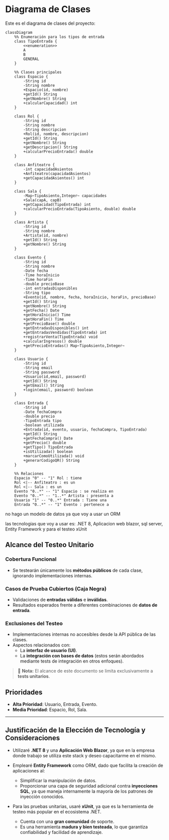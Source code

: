 # Diagrama de Clases

Este es el diagrama de clases del proyecto:

```mermaid
classDiagram
    %% Enumeración para los tipos de entrada
    class TipoEntrada {
        <<enumeration>>
        A
        B
        GENERAL
    }

    %% Clases principales
    class Espacio {
        -String id
        -String nombre
        +Espacio(id, nombre)
        +getId() String
        +getNombre() String
        +calcularCapacidad() int
    }

    class Rol {
        -String id
        -String nombre
        -String descripcion
        +Rol(id, nombre, descripcion)
        +getId() String
        +getNombre() String
        +getDescripcion() String
        +calcularPrecioEntrada() double
    }

    class Anfiteatro {
        -int capacidadAsientos
        +Anfiteatro(capacidadAsientos)
        +getCapacidadAsientos() int
    }

    class Sala {
        -Map~TipoAsiento,Integer~ capacidades
        +Sala(capA, capB)
        +getCapacidad(TipoEntrada) int
        +calcularPrecioEntrada(TipoAsiento, double) double
    }

    class Artista {
        -String id
        -String nombre
        +Artista(id, nombre)
        +getId() String
        +getNombre() String
    }

    class Evento {
        -String id
        -String nombre
        -Date fecha
        -Time horaInicio
        -Time horaFin
        -double precioBase 
        -int entradasDisponibles
        -String tipo
        +Evento(id, nombre, fecha, horaInicio, horaFin, precioBase)
        +getId() String
        +getNombre() String
        +getFecha() Date
        +getHoraInicio() Time
        +getHoraFin() Time
        +getPrecioBase() double
        +getEntradasDisponibles() int
        +getEntradasVendidas(TipoEntrada) int
        +registrarVenta(TipoEntrada) void
        +calcularIngresos() double
        +getPrecioEntradas() Map~TipoAsiento,Integer~
    }

    class Usuario {
        -String id
        -String email
        -String password
        +Usuario(id,email, password)
        +getId() String
        +getEmail() String
        +login(email, password) boolean
    }

    class Entrada {
        -String id
        -Date fechaCompra
        -double precio
        -TipoEntrada tipo
        -boolean utilizada
        +Entrada(id, evento, usuario, fechaCompra, TipoEntrada)
        +getId() String
        +getFechaCompra() Date
        +getPrecio() double
        +getTipo() TipoEntrada
        +isUtilizada() boolean
        +marcarComoUtilizada() void
        +generarCodigoQR() String
    }

    %% Relaciones
    Espacio "0" -- "1" Rol : tiene
    Rol <|-- Anfiteatro : es un
    Rol <|-- Sala : es un
    Evento "0..*" -- "1" Espacio : se realiza en
    Evento "0..*" -- "1..*" Artista : presenta a
    Usuario "1" -- "0..*" Entrada : Tiene una
    Entrada "0..*" -- "1" Evento : pertenece a

```
no hago un modelo de datos ya que voy a usar un ORM

las tecnologias que voy a usar es:
 .NET 8, Aplicacion web blazor, sql server, Entity Framework y para el testeo xUnit 

## Alcance del Testeo Unitario

### Cobertura Funcional
- Se testearán únicamente los **métodos públicos** de cada clase, ignorando implementaciones internas.

### Casos de Prueba Cubiertos (Caja Negra)
- Validaciones de **entradas válidas** e **inválidas**.
- Resultados esperados frente a diferentes combinaciones de **datos de entrada**.

### Exclusiones del Testeo
- Implementaciones internas no accesibles desde la API pública de las clases.
- Aspectos relacionados con:
  - La **interfaz de usuario (UI)**.
  - La **integración con bases de datos** (estos serán abordados mediante tests de integración en otros enfoques).

> 🔹 **Nota:** El alcance de este documento se limita exclusivamente a **tests unitarios**.

## Prioridades

- **Alta Prioridad**: Usuario, Entrada, Evento.
- **Media Prioridad**: Espacio, Rol, Sala.
----------
## Justificación de la Elección de Tecnología y Consideraciones

- Utilizaré **.NET 8** y una **Aplicación Web Blazor**, ya que en la empresa donde trabajo se utiliza este stack y deseo capacitarme en el mismo.

- Emplearé **Entity Framework** como ORM, dado que facilita la creación de aplicaciones al:
  - Simplificar la manipulación de datos.
  - Proporcionar una capa de seguridad adicional contra **inyecciones SQL**, ya que maneja internamente la mayoría de los patrones de inyección conocidos.

- Para las pruebas unitarias, usaré **xUnit**, ya que es la herramienta de testeo más popular en el ecosistema .NET.
  - Cuenta con una **gran comunidad** de soporte.
  - Es una herramienta **madura y bien testeada**, lo que garantiza confiabilidad y facilidad de aprendizaje.

